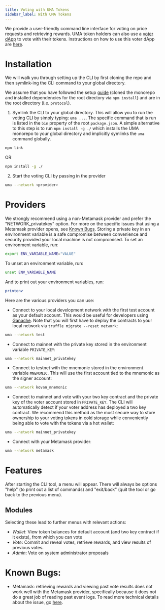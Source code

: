 ```yaml
---
title: Voting with UMA Tokens
sidebar_label: With UMA Tokens
---
```


We provide a user-friendly command line interface for voting on price requests and retrieving rewards. UMA token holders can also use a [voter dApp](http://vote.umaproject.org/) to vote with their tokens. Instructions on how to use this voter dApp are [here](https://docs.google.com/document/d/1kaooVekQwyhHGEMCJBRaatVoHYA87tX9XqPKoIbkHuQ/edit).

# Installation

We will walk you through setting up the CLI by first cloning the repo and then symlink-ing the CLI command to your global directory.

We assume that you have followed the setup [guide](tutorials/setup.md) (cloned the monorepo and installed dependencies for the root directory via `npm install`) and are in the root directory (i.e. `protocol`).

1. Symlink the CLI to your global directory. This will allow you to run the voting CLI by simply typing: `uma ...`. The specific command that is run is listed in the `bin` property of the root `package.json`. A simple alternative to this step is to run `npm install -g ./` which installs the UMA monorepo to your global directory and implicitly symlinks the `uma` command globally.

```sh
npm link
```

OR

```sh
npm install -g ./
```

2. Start the voting CLI by passing in the provider

```sh
uma --network <provider>
```

# Providers

We strongly recommend using a non-Metamask provider and prefer the "NETWORK_privatekey" option. For more on the specific issues that using a Metamask provider opens, see [Known Bugs](#known-bugs). Storing a private key in an environment variable is a safe compromise between convenience and security provided your local machine is not compromised. To set an environment variable, run:

```sh
export ENV_VARIABLE_NAME="VALUE"
```

To unset an environment variable, run:

```sh
unset ENV_VARIABLE_NAME
```

And to print out your environment variables, run:

```sh
printenv
```

Here are the various providers you can use:

- Connect to your local development network with the first test account as your default account. This would be useful for developers using [Ganache](https://github.com/trufflesuite/ganache). Note that you will first have to deploy the contracts to your local network via `truffle migrate --reset network`:

```sh
uma --network test
```

- Connect to mainnet with the private key stored in the environment variable `PRIVATE_KEY`:

```sh
uma --network mainnet_privatekey
```

- Connect to testnet with the mnemonic stored in the environment variable `MNEMONIC`. This will use the first account tied to the mnemonic as the signer account:

```sh
uma --network kovan_mnemonic
```

- Connect to mainnet and vote with your two key contract and the private key of the voter account stored in `PRIVATE_KEY`. The CLI will automatically detect if your voter address has deployed a two key contract. We recommend this method as the most secure way to store ownership to your voting tokens in cold storage while conveniently being able to vote with the tokens via a hot wallet:

```sh
uma --network mainnet_privatekey
```

- Connect with your Metamask provider:

```sh
uma --network metamask
```

# Features

After starting the CLI tool, a menu will appear. There will always be options "help" (to print out a list of commands) and "exit/back" (quit the tool or go back to the previous menu).

## Modules

Selecting these lead to further menus with relevant actions:

- _Wallet_: View token balances for default account (and two key contract if it exists), from which you can vote
- _Vote_: Commit and reveal votes, retrieve rewards, and view results of previous votes.
- _Admin_: Vote on system administrator proposals

# Known Bugs:

- Metamask: retrieving rewards and viewing past vote results does not work well with the Metamask provider, specifically because it does not do a great job of reading past event logs. To read more technical details about the issue, go [here](https://github.com/UMAprotocol/protocol/issues/901).
